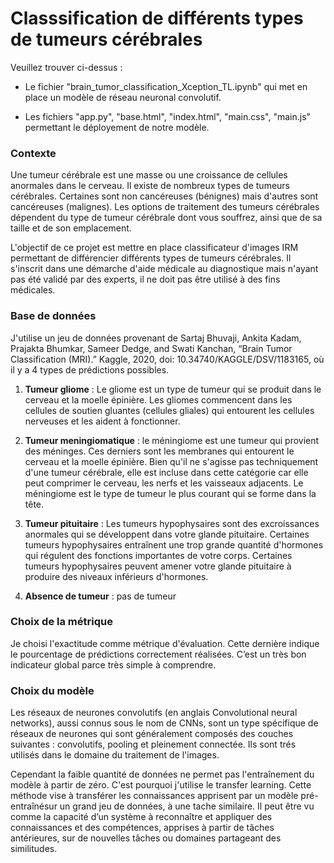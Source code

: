 # Classsification de différents types de tumeurs cérébrales

Veuillez trouver ci-dessus :

- Le fichier "brain_tumor_classification_Xception_TL.ipynb" qui met en place un modèle de réseau neuronal convolutif.

- Les fichiers "app.py", "base.html", "index.html", "main.css", "main.js" permettant le déployement de notre modèle.


### Contexte

Une tumeur cérébrale est une masse ou une croissance de cellules anormales dans le cerveau. Il existe de nombreux types de tumeurs cérébrales. Certaines sont non cancéreuses (bénignes) mais d'autres sont cancéreuses (malignes). Les options de traitement des tumeurs cérébrales dépendent du type de tumeur cérébrale dont vous souffrez, ainsi que de sa taille et de son emplacement.

L'objectif de ce projet est mettre en place classificateur d'images IRM permettant de différencier différents types de tumeurs cérébrales. Il s'inscrit dans une démarche d'aide médicale au diagnostique mais n'ayant pas été validé par des experts, il ne doit pas être utilisé à des fins médicales.

### Base de données

J'utilise un jeu de données provenant de Sartaj Bhuvaji, Ankita Kadam, Prajakta Bhumkar, Sameer Dedge, and Swati Kanchan, “Brain Tumor Classification (MRI).” Kaggle, 2020, doi: 10.34740/KAGGLE/DSV/1183165, où il y a 4 types de prédictions possibles.

1) **Tumeur gliome** : Le gliome est un type de tumeur qui se produit dans le cerveau et la moelle épinière. Les gliomes commencent dans les cellules de soutien gluantes (cellules gliales) qui entourent les cellules nerveuses et les aident à fonctionner.

2) **Tumeur meningiomatique** : le méningiome est une tumeur qui provient des méninges. Ces derniers sont les membranes qui entourent le cerveau et la moelle épinière. Bien qu'il ne s'agisse pas techniquement d'une tumeur cérébrale, elle est incluse dans cette catégorie car elle peut comprimer le cerveau, les nerfs et les vaisseaux adjacents. Le méningiome est le type de tumeur le plus courant qui se forme dans la tête.

3) **Tumeur pituitaire** : Les tumeurs hypophysaires sont des excroissances anormales qui se développent dans votre glande pituitaire. Certaines tumeurs hypophysaires entraînent une trop grande quantité d'hormones qui régulent des fonctions importantes de votre corps. Certaines tumeurs hypophysaires peuvent amener votre glande pituitaire à produire des niveaux inférieurs d'hormones.

4) **Absence de tumeur** : pas de tumeur


### Choix de la métrique

Je choisi l'exactitude comme métrique d'évaluation. Cette dernière indique le pourcentage de prédictions correctement réalisées. C’est un très bon indicateur global parce très simple à comprendre. 

### Choix du modèle

Les réseaux de neurones convolutifs (en anglais Convolutional neural networks), aussi connus sous le nom de CNNs, sont un type spécifique de réseaux de neurones qui sont généralement composés des couches suivantes : convolutifs, pooling et pleinement connectée. Ils sont trés utilisés dans le domaine du traitement de l'images.

Cependant la faible quantité de données ne permet pas l'entraînement du modèle à partir de zéro. C'est pourquoi j'utilise le transfer learning. Cette méthode vise à transférer les connaissances apprisent par un modèle pré-entraînésur un grand jeu de données, à une tache similaire. Il peut être vu comme la capacité d’un système à reconnaître et appliquer des connaissances et des compétences, apprises à partir de tâches antérieures, sur de nouvelles tâches ou domaines partageant des similitudes.
